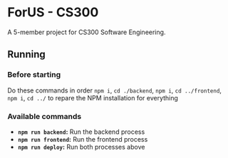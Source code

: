 # ForUS - CS300
A 5-member project for CS300 Software Engineering.

## Running
### Before starting
Do these commands in order `npm i`, `cd ./backend`, `npm i`, `cd ../frontend`, `npm i`, `cd ../` to repare the NPM installation for everything
### Available commands
* **`npm run backend`:** Run the backend process
* **`npm run frontend`:** Run the frontend process
* **`npm run deploy`:** Run both processes above
